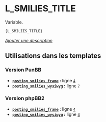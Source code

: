 # L_SMILIES_TITLE


Variable.

```html
{L_SMILIES_TITLE}
```

[*Ajouter une description*](https://fa-tvars.appspot.com/var/L_SMILIES_TITLE)

## Utilisations dans les templates

### Version PunBB
* __[`posting_smilies_frame`](../tpl/var/punbb/posting_smilies_frame.md#readme) :__ ligne [`4`](../tpl/src/punbb/posting_smilies_frame.tpl#L4)
* __[`posting_smilies_wysiwyg`](../tpl/var/punbb/posting_smilies_wysiwyg.md#readme) :__ ligne [`7`](../tpl/src/punbb/posting_smilies_wysiwyg.tpl#L7)

### Version phpBB2
* __[`posting_smilies_frame`](../tpl/var/subsilver/posting_smilies_frame.md#readme) :__ ligne [`4`](../tpl/src/subsilver/posting_smilies_frame.tpl#L4)
* __[`posting_smilies_wysiwyg`](../tpl/var/subsilver/posting_smilies_wysiwyg.md#readme) :__ ligne [`4`](../tpl/src/subsilver/posting_smilies_wysiwyg.tpl#L4)